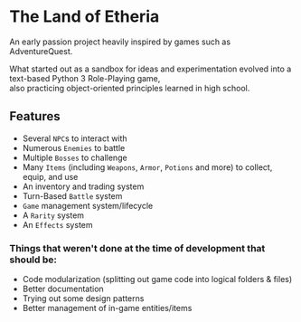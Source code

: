# The Land of Etheria
An early passion project heavily inspired by games such as AdventureQuest.

What started out as a sandbox for ideas and experimentation evolved into a text-based Python 3 Role-Playing game,  
also practicing object-oriented principles learned in high school.

## Features
* Several `NPC`s to interact with
* Numerous `Enemies` to battle
* Multiple `Bosses` to challenge
* Many `Items` (including `Weapons`, `Armor`, `Potions` and more) to collect, equip, and use
* An inventory and trading system
* Turn-Based `Battle` system
* `Game` management system/lifecycle
* A `Rarity` system
* An `Effects` system

### Things that weren't done at the time of development that should be:
* Code modularization (splitting out game code into logical folders & files)
* Better documentation
* Trying out some design patterns
* Better management of in-game entities/items
